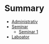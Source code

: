 # Summary

- [Administrativ](./administrativ.md)
- [Seminar](./seminar.md)
    - [Seminar 1](./seminar_1.md)
- [Laboator](./laborator.md)